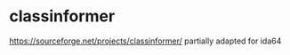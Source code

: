 classinformer
=============

https://sourceforge.net/projects/classinformer/ partially adapted for ida64
